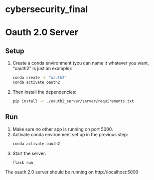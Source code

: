 # cybersecurity_final

# Oauth 2.0 Server
## Setup
1. Create a conda environment (you can name it whatever you want, "oauth2" is just an example):
    ``` bash 
    conda create -n "oauth2"
    conda activate oauth2
    ```
1. Then install the dependencies:
    ``` bash 
    pip install -r ./oauth2_server/server/requirements.txt
    ```
## Run 
1. Make sure no other app is running on port 5000. 
1. Activate conda environment set up in the previous step:
    ``` bash 
    conda activate oauth2
    ```
1. Start the server:
    ``` bash 
    flask run
    ```
The oauth 2.0 server should be running on http://localhost:5000